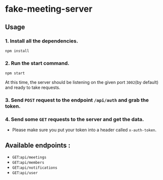 # fake-meeting-server

## Usage
### 1. Install all the dependencies.
```
npm install
```

### 2. Run the start command.
```
npm start
```

At this time, the server should be listening on the given port `3002`(by default) and ready to take requests.

### 3. Send `POST` request to the endpoint `/api/auth` and grab the token.

### 4. Send some `GET` requests to the server and get the data.
  - Please make sure you put your token into a header called `x-auth-token`.


## Available endpoints :
 - `GET`:`api/meetings`
 - `GET`:`api/members`
 - `GET`:`api/notifications`
 - `GET`:`api/user`


